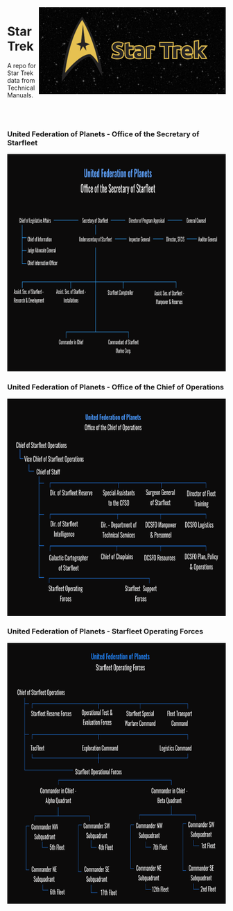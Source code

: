 
<img height='200' align='right' src='img/StarTrek-banner.png'>

# Star Trek

A repo for Star Trek data from Technical Manuals.

<br>
<br>

### United Federation of Planets - Office of the Secretary of Starfleet

<img height='500' src='img/office-sec.png'>

### United Federation of Planets - Office of the Chief of Operations
<img height='500' src='img/chief-ops.png'>


### United Federation of Planets - Starfleet Operating Forces
<img height='600' src='img/op-forces.png'>